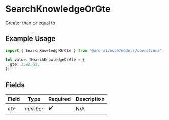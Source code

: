 # SearchKnowledgeOrGte

Greater than or equal to

## Example Usage

```typescript
import { SearchKnowledgeOrGte } from "@orq-ai/node/models/operations";

let value: SearchKnowledgeOrGte = {
  gte: 3592.62,
};
```

## Fields

| Field              | Type               | Required           | Description        |
| ------------------ | ------------------ | ------------------ | ------------------ |
| `gte`              | *number*           | :heavy_check_mark: | N/A                |